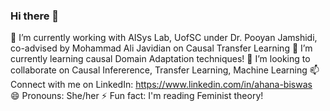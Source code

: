 ### Hi there 👋

<!--
**ahana17/ahana17** is a ✨ _special_ ✨ repository because its `README.md` (this file) appears on your GitHub profile.

Here are some ideas to get you started:

- 🔭 I’m currently working on ...
- 🌱 I’m currently learning ...
- 👯 I’m looking to collaborate on ...
- 🤔 I’m looking for help with ...
- 💬 Ask me about ...
- 📫 How to reach me: ...
- 😄 Pronouns: ...
- ⚡ Fun fact: ...
-->
🔭 I’m currently working with AISys Lab, UofSC under Dr. Pooyan Jamshidi, co-advised by Mohammad Ali Javidian on Causal Transfer Learning
🌱 I’m currently learning causal Domain Adaptation techniques!
👯 I’m looking to collaborate on Causal Infererence, Transfer Learning, Machine Learning
📫 Connect with me on LinkedIn: https://www.linkedin.com/in/ahana-biswas  
😄 Pronouns: She/her
⚡ Fun fact: I'm reading Feminist theory!
